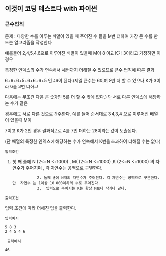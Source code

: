 ## 이것이 코딩 테스트다 with 파이썬 



### 큰수법칙

문제 : 다양한 수를 이루는 배열이 있을 때 주어진 수 들을 M번 더하여 가장 큰 수를 만드는 알고리즘을 작성한다 

예를들어 2,4,5,4,6으로 이루어진 배열이 있을때 M이 8 이고 K가 3이라고 가정하면 이 경우

특정한 인덱스의 수가 연속해서 세번까지 더해질 수 있으므로  큰수 법칙에 따른 결과 

6+6+6+5+6+6+6+5 인 46이 된다.(제일 큰수는 6이며 8번 더 할 수 있으나 K가 3이라 6을 3번 더하고 

다음에는 무조건 다음 큰 숫자인 5를 더 할 수 밖에 없다.) 단 서로 다른 인덱스에 해당하는 수가 같은 

경우에도 서로 다른 것으로 간주한다. 예를 들어 순서대로 3,4,3,4 으로 이루어진 배열이 있을때 M이

7이고 K가 2인 경우 결과적으로 4를 7번 더하는 28이라는 값이 도출된다.



(단  배열의 특정한 인덱스에 해당하는 수가 연속해서 K번을 초과하여 더해질 수는 없다)



`입력조건`   

1. 첫 째 줄에 N (2<=N <=1000) , M( (2<=N <=1000) ,K (2<=N <=1000) 의 자연수가  주어지며 , 각 자연수는 공백으로 구별한다.

				  2. 둘째 줄에 N개의 자연수가 주어진다. 각 자연수는 공백으로 구분한다. 단  자연수 는 1이상 10,000이하의 수로 주어진다.
   				  3.  입력으로 주어지는 K는 항상 M보다 작거나 같다.



`출력조건`   

  입력 조건에 따라 더해진 답을 출력한다. 



`입력예시` 

```
5 8 3
2 4 5 4 6
```



` 출력예시` 

```
46
```

